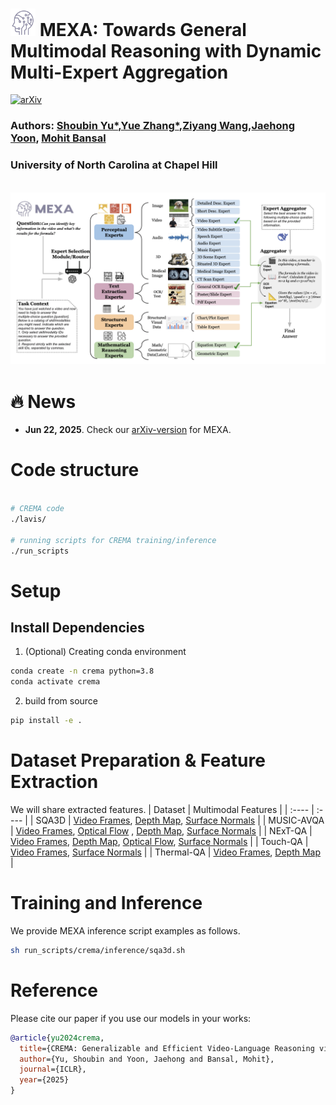 

# <img src="assets/logo_mexa.png" alt="Image description" class="title-icon" style="width: 40px; height: auto;"> MEXA: Towards General Multimodal Reasoning with Dynamic Multi-Expert Aggregation
 [![arXiv](https://img.shields.io/badge/arXiv-2402.05889-b31b1b.svg)](https://arxiv.org/abs/2402.05889)


### Authors: [Shoubin Yu*](https://yui010206.github.io/),[Yue Zhang*](https://zhangyuejoslin.github.io/),[Ziyang Wang](https://ziyangw2000.github.io/),[Jaehong Yoon](https://jaehong31.github.io/), [Mohit Bansal](https://www.cs.unc.edu/~mbansal/)
### University of North Carolina at Chapel Hill


<br>
<img src="./assets/method.png" alt="teaser image" width="1000"/>

# 🔥 News
- **Jun 22, 2025**. Check our [arXiv-version]() for MEXA.


# Code structure
```bash

# CREMA code
./lavis/

# running scripts for CREMA training/inference
./run_scripts

```

# Setup

## Install Dependencies

1. (Optional) Creating conda environment

```bash
conda create -n crema python=3.8
conda activate crema
```

2. build from source

```bash
pip install -e .
```


# Dataset Preparation & Feature Extraction

We will share extracted features. 
| Dataset | Multimodal Features |
| :----    |    :----  | 
| SQA3D | [Video Frames](https://drive.google.com/drive/folders/15b_IdwsbLU9iZPxR1Is3pObl-Le8v1ym), [Depth Map](https://drive.google.com/drive/folders/15b_IdwsbLU9iZPxR1Is3pObl-Le8v1ym), [Surface Normals](https://drive.google.com/drive/folders/15b_IdwsbLU9iZPxR1Is3pObl-Le8v1ym) |
| MUSIC-AVQA | [Video Frames](https://drive.google.com/drive/folders/15b_IdwsbLU9iZPxR1Is3pObl-Le8v1ym), [Optical Flow](https://drive.google.com/drive/folders/15b_IdwsbLU9iZPxR1Is3pObl-Le8v1ym) , [Depth Map](https://drive.google.com/drive/folders/15b_IdwsbLU9iZPxR1Is3pObl-Le8v1ym), [Surface Normals](https://drive.google.com/drive/folders/15b_IdwsbLU9iZPxR1Is3pObl-Le8v1ym) |
| NExT-QA | [Video Frames](https://drive.google.com/drive/folders/15b_IdwsbLU9iZPxR1Is3pObl-Le8v1ym), [Depth Map](https://drive.google.com/drive/folders/15b_IdwsbLU9iZPxR1Is3pObl-Le8v1ym), [Optical Flow](https://drive.google.com/drive/folders/15b_IdwsbLU9iZPxR1Is3pObl-Le8v1ym), [Surface Normals](https://drive.google.com/drive/folders/15b_IdwsbLU9iZPxR1Is3pObl-Le8v1ym) |
| Touch-QA | [Video Frames](https://drive.google.com/drive/folders/15b_IdwsbLU9iZPxR1Is3pObl-Le8v1ym), [Surface Normals](https://drive.google.com/drive/folders/15b_IdwsbLU9iZPxR1Is3pObl-Le8v1ym) |
| Thermal-QA | [Video Frames](https://drive.google.com/drive/folders/15b_IdwsbLU9iZPxR1Is3pObl-Le8v1ym), [Depth Map](https://drive.google.com/drive/folders/15b_IdwsbLU9iZPxR1Is3pObl-Le8v1ym) |




# Training and Inference
We provide MEXA inference script examples as follows.


```bash
sh run_scripts/crema/inference/sqa3d.sh
```



# Reference
Please cite our paper if you use our models in your works:

```bibtex
@article{yu2024crema,
  title={CREMA: Generalizable and Efficient Video-Language Reasoning via Multimodal Modular Fusion},
  author={Yu, Shoubin and Yoon, Jaehong and Bansal, Mohit},
  journal={ICLR},
  year={2025}
}
